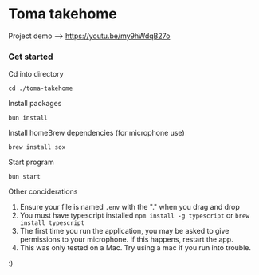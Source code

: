 # Toma takehome

Project demo --> https://youtu.be/my9hWdqB27o

### Get started
Cd into directory
```
cd ./toma-takehome
```

Install packages
```
bun install 
```

Install homeBrew dependencies (for microphone use)
```
brew install sox
```

Start program
```
bun start
```

Other conciderations
1. Ensure your file is named `.env` with the "." when you drag and drop
2. You must have typescript installed `npm install -g typescript` or `brew install typescript`
3. The first time you run the application, you may be asked to give permissions to your microphone. If this happens, restart the app.
4. This was only tested on a Mac. Try using a mac if you run into trouble.


:)
